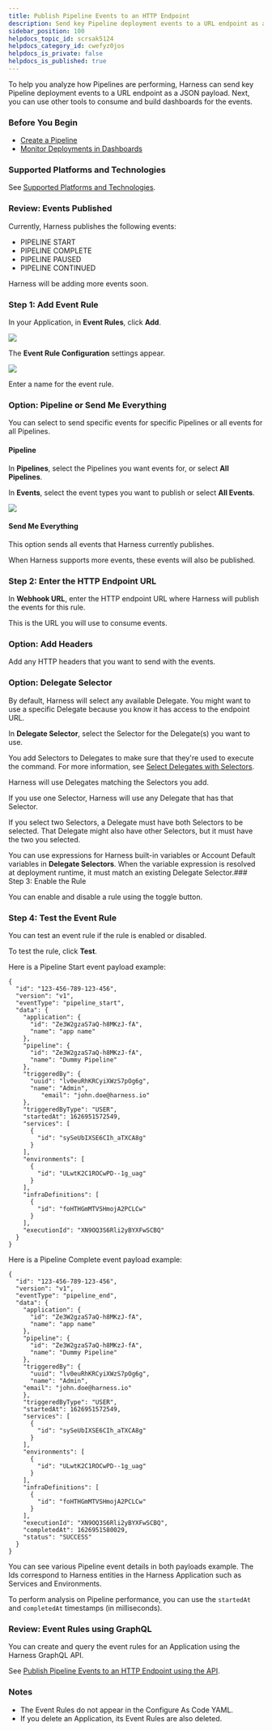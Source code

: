 ```yaml
---
title: Publish Pipeline Events to an HTTP Endpoint
description: Send key Pipeline deployment events to a URL endpoint as a JSON payload.
sidebar_position: 100
helpdocs_topic_id: scrsak5124
helpdocs_category_id: cwefyz0jos
helpdocs_is_private: false
helpdocs_is_published: true
---
```


To help you analyze how Pipelines are performing, Harness can send key Pipeline deployment events to a URL endpoint as a JSON payload. Next, you can use other tools to consume and build dashboards for the events.


### Before You Begin

* [Create a Pipeline](../../model-cd-pipeline/pipelines/pipeline-configuration.md)
* [Monitor Deployments in Dashboards](../../../firstgen-platform/fg-monitoring/main-and-services-dashboards.md)

### Supported Platforms and Technologies

See [Supported Platforms and Technologies](https://docs.harness.io/article/220d0ojx5y-supported-platforms).

### Review: Events Published

Currently, Harness publishes the following events:

* PIPELINE START
* PIPELINE COMPLETE
* PIPELINE PAUSED
* PIPELINE CONTINUED

Harness will be adding more events soon.

### Step 1: Add Event Rule

In your Application, in **Event Rules**, click **Add**.

![](./static/publish-pipeline-events-to-an-http-endpoint-40.png)

The **Event Rule Configuration** settings appear.

![](./static/publish-pipeline-events-to-an-http-endpoint-41.png)

Enter a name for the event rule.

### Option: Pipeline or Send Me Everything

You can select to send specific events for specific Pipelines or all events for all Pipelines.

#### Pipeline

In **Pipelines**, select the Pipelines you want events for, or select **All Pipelines**.

In **Events**, select the event types you want to publish or select **All Events**.

![](./static/publish-pipeline-events-to-an-http-endpoint-42.png)

#### Send Me Everything

This option sends all events that Harness currently publishes.

When Harness supports more events, these events will also be published.

### Step 2: Enter the HTTP Endpoint URL

In **Webhook URL**, enter the HTTP endpoint URL where Harness will publish the events for this rule.

This is the URL you will use to consume events.

### Option: Add Headers

Add any HTTP headers that you want to send with the events.

### Option: Delegate Selector

By default, Harness will select any available Delegate. You might want to use a specific Delegate because you know it has access to the endpoint URL.

In **Delegate Selector**, select the Selector for the Delegate(s) you want to use.

You add Selectors to Delegates to make sure that they're used to execute the command. For more information, see [Select Delegates with Selectors](../../../firstgen-platform/account/manage-delegates/select-delegates-for-specific-tasks-with-selectors.md).

Harness will use Delegates matching the Selectors you add.

If you use one Selector, Harness will use any Delegate that has that Selector.

If you select two Selectors, a Delegate must have both Selectors to be selected. That Delegate might also have other Selectors, but it must have the two you selected.

You can use expressions for Harness built-in variables or Account Default variables in **Delegate Selectors**. When the variable expression is resolved at deployment runtime, it must match an existing Delegate Selector.### Step 3: Enable the Rule

You can enable and disable a rule using the toggle button.

### Step 4: Test the Event Rule

You can test an event rule if the rule is enabled or disabled.

To test the rule, click **Test**.

Here is a Pipeline Start event payload example:


```
{  
  "id": "123-456-789-123-456",  
  "version": "v1",  
  "eventType": "pipeline_start",  
  "data": {  
    "application": {  
      "id": "Ze3W2gzaS7aQ-h8MKzJ-fA",  
      "name": "app name"  
    },  
    "pipeline": {  
      "id": "Ze3W2gzaS7aQ-h8MKzJ-fA",  
      "name": "Dummy Pipeline"  
    },  
    "triggeredBy": {  
      "uuid": "lv0euRhKRCyiXWzS7pOg6g",  
      "name": "Admin",  
	     "email": "john.doe@harness.io"  
    },  
    "triggeredByType": "USER",  
    "startedAt": 1626951572549,  
    "services": [  
      {  
        "id": "sySeUbIXSE6CIh_aTXCA8g"  
      }  
    ],  
    "environments": [  
      {  
        "id": "ULwtK2C1ROCwPD--1g_uag"  
      }  
    ],  
    "infraDefinitions": [  
      {  
        "id": "foHTHGmMTVSHmojA2PCLCw"  
      }  
    ],  
    "executionId": "XN9OQ3S6Rli2yBYXFwSCBQ"  
  }  
}
```
Here is a Pipeline Complete event payload example:


```
{  
  "id": "123-456-789-123-456",  
  "version": "v1",  
  "eventType": "pipeline_end",  
  "data": {  
    "application": {  
      "id": "Ze3W2gzaS7aQ-h8MKzJ-fA",  
      "name": "app name"  
    },  
    "pipeline": {  
      "id": "Ze3W2gzaS7aQ-h8MKzJ-fA",  
      "name": "Dummy Pipeline"  
    },  
    "triggeredBy": {  
      "uuid": "lv0euRhKRCyiXWzS7pOg6g",  
      "name": "Admin",  
    "email": "john.doe@harness.io"  
    },  
    "triggeredByType": "USER",  
    "startedAt": 1626951572549,  
    "services": [  
      {  
        "id": "sySeUbIXSE6CIh_aTXCA8g"  
      }  
    ],  
    "environments": [  
      {  
        "id": "ULwtK2C1ROCwPD--1g_uag"  
      }  
    ],  
    "infraDefinitions": [  
      {  
        "id": "foHTHGmMTVSHmojA2PCLCw"  
      }  
    ],  
    "executionId": "XN9OQ3S6Rli2yBYXFwSCBQ",  
    "completedAt": 1626951580029,  
    "status": "SUCCESS"  
  }  
}
```
You can see various Pipeline event details in both payloads example. The Ids correspond to Harness entities in the Harness Application such as Services and Environments.

To perform analysis on Pipeline performance, you can use the `startedAt` and `completedAt` timestamps (in milliseconds).

### Review: Event Rules using GraphQL

You can create and query the event rules for an Application using the Harness GraphQL API.

See [Publish Pipeline Events to an HTTP Endpoint using the API](../../../firstgen-platform/techref-category/api/publish-pipeline-events-to-an-http-endpoint-using-the-api.md).

### Notes

* The Event Rules do not appear in the Configure As Code YAML.
* If you delete an Application, its Event Rules are also deleted.

